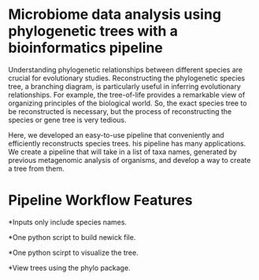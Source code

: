 # Microbiome data analysis using phylogenetic trees with a bioinformatics pipeline
Understanding phylogenetic relationships between different species are crucial for evolutionary studies. Reconstructing the phylogenetic species tree, a branching diagram, is particularly useful in inferring evolutionary relationships. For example, the tree-of-life provides a remarkable view of organizing principles of the biological world. So, the exact species tree to be reconstructed is necessary, but the process of reconstructing the species or gene tree is very tedious.

Here, we developed an easy-to-use pipeline that conveniently and efficiently reconstructs species trees. his pipeline has many applications. We create a pipeline that will take in a list of taxa names, generated by previous metagenomic analysis of organisms, and develop a way to create a tree from them. 

# Pipeline Workflow Features

*Inputs only include species names.

*One python script to build newick file.

*One python scirpt to visualize the tree.

*View trees using the phylo package.

